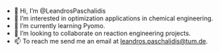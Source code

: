 - 👋 Hi, I’m @LeandrosPaschalidis
- 👀 I’m interested in optimization applications in chemical engineering. 
- 🌱 I’m currently learning Pyomo. 
- 💞️ I’m looking to collaborate on reaction engineering projects. 
- 📫 To reach me send me an email at leandros.paschalidis@tum.de. 
